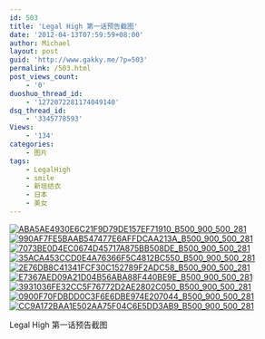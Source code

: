 ```yaml
---
id: 503
title: 'Legal High 第一话预告截图'
date: '2012-04-13T07:59:59+08:00'
author: Michael
layout: post
guid: 'http://www.gakky.me/?p=503'
permalink: /503.html
post_views_count:
    - '0'
duoshuo_thread_id:
    - '1272072281174049140'
dsq_thread_id:
    - '3345778593'
Views:
    - '134'
categories:
    - 图片
tags:
    - LegalHigh
    - smile
    - 新垣结衣
    - 日本
    - 美女
---
```


[![ABA5AE4930E6C21F9D79DE157EF71910_B500_900_500_281](http://www.yui-aragaki.org/wp-content/uploads/img/ABA5AE4930E6C21F9D79DE157EF71910_B500_900_500_281.jpeg)](http://www.yui-aragaki.org/wp-content/uploads/img/ABA5AE4930E6C21F9D79DE157EF71910_B1280_1280_1280_720.jpeg) [![990AF7FE5BAAB547477E6AFFDCAA213A_B500_900_500_281](http://www.yui-aragaki.org/wp-content/uploads/img/990AF7FE5BAAB547477E6AFFDCAA213A_B500_900_500_281.jpeg)](http://www.yui-aragaki.org/wp-content/uploads/img/990AF7FE5BAAB547477E6AFFDCAA213A_B1280_1280_1280_720.jpeg) [![7073BE0D4EC0674D45717A875BB508DE_B500_900_500_281](http://www.yui-aragaki.org/wp-content/uploads/img/7073BE0D4EC0674D45717A875BB508DE_B500_900_500_281.jpeg)](http://www.yui-aragaki.org/wp-content/uploads/img/7073BE0D4EC0674D45717A875BB508DE_B1280_1280_1280_720.jpeg) [![35ACA453CCD0E4A76366F5C4812BC550_B500_900_500_281](http://www.yui-aragaki.org/wp-content/uploads/img/35ACA453CCD0E4A76366F5C4812BC550_B500_900_500_281.jpeg)](http://www.yui-aragaki.org/wp-content/uploads/img/35ACA453CCD0E4A76366F5C4812BC550_B1280_1280_1280_720.jpeg) [![2E76DB8C41341FCF30C152789F2ADC58_B500_900_500_281](http://www.yui-aragaki.org/wp-content/uploads/img/2E76DB8C41341FCF30C152789F2ADC58_B500_900_500_281.jpeg)](http://www.yui-aragaki.org/wp-content/uploads/img/2E76DB8C41341FCF30C152789F2ADC58_B1280_1280_1280_720.jpeg) [![E7367AED09A21D04B56ABA88F440BE9E_B500_900_500_281](http://www.yui-aragaki.org/wp-content/uploads/img/E7367AED09A21D04B56ABA88F440BE9E_B500_900_500_281.jpeg)](http://www.yui-aragaki.org/wp-content/uploads/img/E7367AED09A21D04B56ABA88F440BE9E_B1280_1280_1280_720.jpeg) [![3931036FE32CC5F76772D2AE2802C050_B500_900_500_281](http://www.yui-aragaki.org/wp-content/uploads/img/3931036FE32CC5F76772D2AE2802C050_B500_900_500_281.jpeg)](http://www.yui-aragaki.org/wp-content/uploads/img/3931036FE32CC5F76772D2AE2802C050_B1280_1280_1280_720.jpeg) [![0900F70FDBDD0C3F6E6DBE974E207044_B500_900_500_281](http://www.yui-aragaki.org/wp-content/uploads/img/0900F70FDBDD0C3F6E6DBE974E207044_B500_900_500_281.jpeg)](http://www.yui-aragaki.org/wp-content/uploads/img/0900F70FDBDD0C3F6E6DBE974E207044_B1280_1280_1280_720.jpeg) [![CC9A172BAA1E502AA75F04C6E5DD3AB9_B500_900_500_281](http://www.yui-aragaki.org/wp-content/uploads/img/CC9A172BAA1E502AA75F04C6E5DD3AB9_B500_900_500_281.jpeg)](http://www.yui-aragaki.org/wp-content/uploads/img/CC9A172BAA1E502AA75F04C6E5DD3AB9_B1280_1280_1280_720.jpeg)

Legal High 第一话预告截图